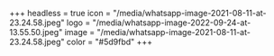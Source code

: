 +++
headless = true
icon = "/media/whatsapp-image-2021-08-11-at-23.24.58.jpeg"
logo = "/media/whatsapp-image-2022-09-24-at-13.55.50.jpeg"
image = "/media/whatsapp-image-2021-08-11-at-23.24.58.jpeg"
color = "#5d9fbd"
+++
